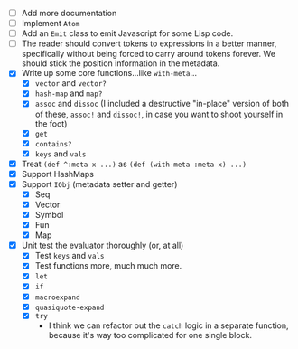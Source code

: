 - [ ] Add more documentation
- [ ] Implement `Atom`
- [ ] Add an `Emit` class to emit Javascript for some Lisp code.
- [ ] The reader should convert tokens to expressions in a better
      manner, specifically without being forced to carry around tokens
      forever. We should stick the position information in the metadata.
- [X] Write up some core functions...like `with-meta`...
  - [X] `vector` and  `vector?`
  - [X] `hash-map` and `map?`
  - [X] `assoc` and `dissoc` (I included a destructive "in-place"
        version of both of these, `assoc!` and `dissoc!`, in case you
        want to shoot yourself in the foot)
  - [X] `get`
  - [X] `contains?`
  - [X] `keys` and `vals`
- [X] Treat `(def ^:meta x ...)` as `(def (with-meta :meta x) ...)`
- [X] Support HashMaps
- [X] Support `IObj` (metadata setter and getter)
  - [X] Seq
  - [X] Vector
  - [X] Symbol
  - [X] Fun
  - [X] Map
- [X] Unit test the evaluator thoroughly (or, at all)
  - [X] Test `keys` and `vals`
  - [X] Test functions more, much much more.
  - [X] `let`
  - [X] `if`
  - [X] `macroexpand`
  - [X] `quasiquote-expand`
  - [X] `try`
    - I think we can refactor out the `catch` logic in a separate
      function, because it's way too complicated for one single block.
